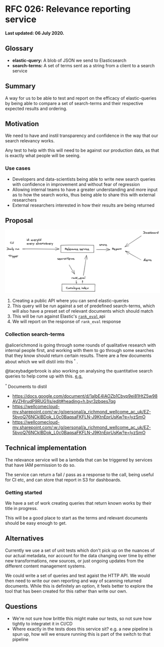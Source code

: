 # RFC 026: Relevance reporting service

**Last updated: 06 July 2020.**

## Glossary

* **elastic-query:** A blob of JSON we send to Elasticsearch
* **search-terms:** A set of terms sent as a string from a client to a search service

## Summary

A way for us to be able to test and report on the efficacy of elastic-queries by being able to compare a set of search-terms and their respective expected results and ordering.

## Motivation

We need to have and instil transparency and confidence in the way that our search relevancy works.

Any test to help with this will need to be against our production data, as that is exactly what people will be seeing.

### Use cases

* Developers and data-scientists being able to write new search queries with  confidence in improvement and without fear of regression
* Allowing internal teams to have a greater understanding and more input as to how the search works, thus being able to share this with external researchers
* External researchers interested in how their results are being returned

## Proposal

![architecture](./relevance_service.png)

1. Creating a public API where you can send elastic-queries
1. This query will be run against a set of predefined search-terms, which will also have a preset set of relevant documents which should match
1. This will be run against Elastic's [ `rank_eval` ](https://www.elastic.co/guide/en/elasticsearch/reference/current/search-rank-eval.html) api
1. We will report on the response of `rank_eval` response

### Collection search-terms

@alicerichmond is going through some rounds of qualitative research with internal people first, and working with them to go through some searches that they know should return certain results. There are a few documents about which we will distil into this<sup> `*` </sup>.

@taceybadgerbrook is also working on analysing the quantitative search queries to help come up with this. [e.g.](https://github.com/wellcomecollection/catalogue/pull/634/files)

<sup> `*` </sup> Documents to distil

* https://docs.google.com/document/d/1aIbE4IAOZb1Cbyp9ei81HtZ5w98AVZHIrudP9RUG1Is/edit#heading=h.byr3zbqes7qg
* https://wellcomecloud-my.sharepoint.com/:w:/g/personal/a_richmond_wellcome_ac_uk/EZ-5bvoQ76NCkIBDok_L0c0BaqsaFKFLN-J9KtnEprUsKw?e=lyzSmO
* https://wellcomecloud-my.sharepoint.com/:w:/g/personal/a_richmond_wellcome_ac_uk/EZ-5bvoQ76NCkIBDok_L0c0BaqsaFKFLN-J9KtnEprUsKw?e=lyzSmO

## Technical implementation

The relevance service will be a lambda that can be triggered by services that have IAM permission to do so.

The service can return a fail / pass as a response to the call, being useful for CI etc, and can store that report in S3 for dashboards.

### Getting started

We have a set of work creating queries that return known works by their title in progress.

This will be a good place to start as the terms and relevant documents should be easy enough to get.

## Alternatives

Currently we use a set of unit tests which don't pick up on the nuances of our actual metadata, nor account for the data changing over time by either new transformations, new sources, or just ongoing updates from the different content management systems.

We could write a set of queries and test agaist the HTTP API. We would then need to write our own reporting and way of scanning returned documents. While this is definitely an option, it feels better to explore the tool that has been created for this rather than write our own.

## Questions

* We're not sure how brittle this might make our tests, so not sure how tightly to integratet it in CI/CD
* Where exactly in the tests does this service sit? e.g. a new pipeline is spun up, how will we ensure running this is part of the switch to that pipeline
